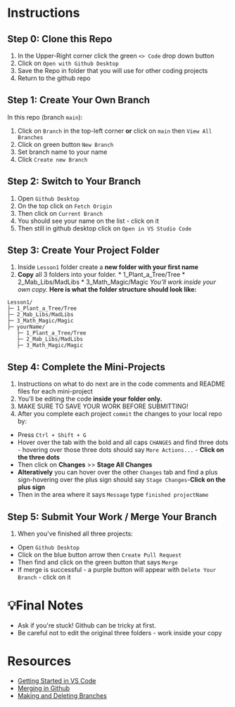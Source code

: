 # Instructions
## Step 0: Clone this Repo
  1. In the Upper-Right corner click the green `<> Code` drop down button
  2. Click on `Open with Github Desktop`
  3. Save the Repo in folder that you will use for other coding projects
  4. Return to the github repo
## Step 1: Create Your Own Branch
In this repo (branch `main`): 
  1. Click on `Branch` in the top-left corner **or** click on `main` then `View All Branches`
  2. Click on green button `New Branch`
  3. Set branch name to your name
  4. Click `Create new Branch`
## Step 2: Switch to Your Branch
  1. Open `Github Desktop`
  2. On the top click on `Fetch Origin`
  3. Then click on `Current Branch`
  4. You should see your name on the list - click on it
  5. Then still in github desktop click on `Open in VS Studio Code`
## Step 3: Create Your Project Folder
  1. Inside `Lesson1` folder create a **new folder with your first name** 
  2. **Copy** all 3 folders into your folder.
    * 1_Plant_a_Tree/Tree
    * 2_Mab_Libs/MadLibs
    * 3_Math_Magic/Magic
  *You’ll work inside your own copy.*
**Here is what the folder structure should look like:**
```
Lesson1/
├─ 1_Plant_a_Tree/Tree
├─ 2_Mab_Libs/MadLibs
├─ 3_Math_Magic/Magic
├─ yourName/
   ├─ 1_Plant_a_Tree/Tree
   ├─ 2_Mab_Libs/MadLibs
   ├─ 3_Math_Magic/Magic
```
## Step 4: Complete the Mini-Projects
  1. Instructions on what to do next are in the code comments and README files for each mini-project
  2. You’ll be editing the code **inside your folder only.**
  3. MAKE SURE TO SAVE YOUR WORK BEFORE SUBMITTING!
  4. After you complete each project `commit` the changes to your local repo by:
   * Press `Ctrl + Shift + G`
   * Hover over the tab with the bold and all caps `CHANGES` and find three dots - hovering over those three dots should say `More Actions...` - **Click on the three dots**
   * Then click on **Changes** >> **Stage All Changes**
   * **Alteratively** you can hover over the other `Changes` tab and find a plus sign-hovering over the plus sign should say `Stage Changes`-**Click on the plus sign**
   * Then in the area where it says `Message` type `finished projectName`

## Step 5: Submit Your Work / Merge Your Branch
  1. When you've finished all three projects:
   * Open `Github Desktop`
   * Click on the blue button arrow then `Create Pull Request`
   * Then find and click on the green button that says `Merge`
   * If merge is successful - a purple button will appear with `Delete Your Branch` - click on it

# 💡Final Notes
* Ask if you're stuck! Github can be tricky at first.
* Be careful not to edit the original three folders - work inside your copy
   
# Resources
* [Getting Started in VS Code](https://code.visualstudio.com/docs/java/java-tutorial)
* [Merging in Github](https://docs.github.com/en/pull-requests/collaborating-with-pull-requests/incorporating-changes-from-a-pull-request/merging-a-pull-request)
* [Making and Deleting Branches](https://docs.github.com/en/pull-requests/collaborating-with-pull-requests/proposing-changes-to-your-work-with-pull-requests/creating-and-deleting-branches-within-your-repository)

